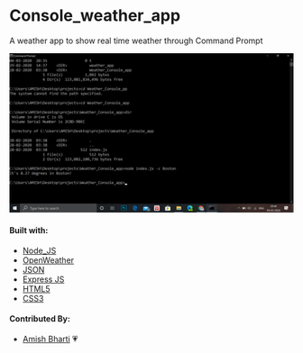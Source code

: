 # Console_weather_app
A weather app to show real time weather through Command Prompt

![Image of Landing Page](https://github.com/amish1999/Console_weather_app/blob/master/Screenshot%20(99).png)

#### Built with:
- [Node_JS](https://nodejs.org/en/)
- [OpenWeather](https://openweathermap.org/)
- [JSON](https://docs.npmjs.com/files/package.json)
- [Express JS](https://expressjs.com/)
- [HTML5](https://en.wikipedia.org/wiki/HTML5)
- [CSS3](http://www.css3.info/)

#### Contributed By:
- [Amish Bharti](https://github.com/amish1999) 💗
